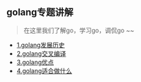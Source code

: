 ## golang专题讲解
> 在这里我们了解go，学习go，调侃go ~~

* [1.golang发展历史](golang发展历史.md)<br>
* [2.golang交叉编译](golang交叉编译.md)<br>
* [3.golang优点](golang优点.md)<br>
* [4.golang适合做什么](golang适合做什么.md)<br>
